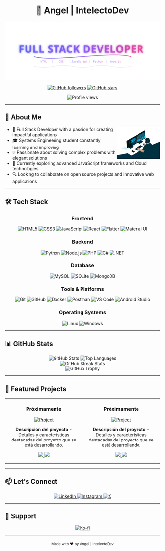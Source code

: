 # <div align="center">👋 Angel | IntelectoDev</div>

<div align="center">
  <img src="https://raw.githubusercontent.com/IntelectoDev/IntelectoDev/refs/heads/main/Portada.svg" alt="Full Stack Developer" width="800">
</div>

<div align="center">
  
  [![GitHub followers](https://img.shields.io/github/followers/IntelectoDev?style=for-the-badge&logo=github&logoColor=white&color=6366f1)](https://github.com/IntelectoDev?tab=followers)
  [![GitHub stars](https://img.shields.io/github/stars/IntelectoDev?style=for-the-badge&logo=github&logoColor=white&color=6366f1)](https://github.com/IntelectoDev?tab=repositories)
  
</div>

<div align="center">
  <img src="https://komarev.com/ghpvc/?username=IntelectoDev&style=for-the-badge&color=6366f1" alt="Profile views">
</div>

---

## 💫 About Me

<img align="right" src="https://raw.githubusercontent.com/IntelectoDev/IntelectoDev/main/coding.gif" width="140">

- 🚀 Full Stack Developer with a passion for creating impactful applications
- 🎓 Systems Engineering student constantly learning and improving
- 💡 Passionate about solving complex problems with elegant solutions
- 🌱 Currently exploring advanced JavaScript frameworks and Cloud technologies
- 🔍 Looking to collaborate on open source projects and innovative web applications

---

## 🛠️ Tech Stack

<div align="center">

### Frontend
![HTML5](https://img.shields.io/badge/HTML5-E34F26?style=for-the-badge&logo=html5&logoColor=white)
![CSS3](https://img.shields.io/badge/CSS3-1572B6?style=for-the-badge&logo=css3&logoColor=white)
![JavaScript](https://img.shields.io/badge/JavaScript-F7DF1E?style=for-the-badge&logo=javascript&logoColor=black)
![React](https://img.shields.io/badge/React-61DAFB?style=for-the-badge&logo=react&logoColor=black)
![Flutter](https://img.shields.io/badge/Flutter-02569B?style=for-the-badge&logo=flutter&logoColor=white)
![Material UI](https://img.shields.io/badge/Material_UI-0081CB?style=for-the-badge&logo=material-ui&logoColor=white)

### Backend
![Python](https://img.shields.io/badge/Python-3776AB?style=for-the-badge&logo=python&logoColor=white)
![Node.js](https://img.shields.io/badge/Node.js-339933?style=for-the-badge&logo=nodedotjs&logoColor=white)
![PHP](https://img.shields.io/badge/PHP-777BB4?style=for-the-badge&logo=php&logoColor=white)
![C#](https://img.shields.io/badge/C%23-239120?style=for-the-badge&logo=c-sharp&logoColor=white)
![.NET](https://img.shields.io/badge/.NET-512BD4?style=for-the-badge&logo=dotnet&logoColor=white)

### Database
![MySQL](https://img.shields.io/badge/MySQL-4479A1?style=for-the-badge&logo=mysql&logoColor=white)
![SQLite](https://img.shields.io/badge/SQLite-07405E?style=for-the-badge&logo=sqlite&logoColor=white)
![MongoDB](https://img.shields.io/badge/MongoDB-47A248?style=for-the-badge&logo=mongodb&logoColor=white)

### Tools & Platforms
![Git](https://img.shields.io/badge/Git-F05032?style=for-the-badge&logo=git&logoColor=white)
![GitHub](https://img.shields.io/badge/GitHub-100000?style=for-the-badge&logo=github&logoColor=white)
![Docker](https://img.shields.io/badge/Docker-2496ED?style=for-the-badge&logo=docker&logoColor=white)
![Postman](https://img.shields.io/badge/Postman-FF6C37?style=for-the-badge&logo=postman&logoColor=white)
![VS Code](https://img.shields.io/badge/VS_Code-007ACC?style=for-the-badge&logo=visual-studio-code&logoColor=white)
![Android Studio](https://img.shields.io/badge/Android_Studio-3DDC84?style=for-the-badge&logo=android-studio&logoColor=white)

### Operating Systems
![Linux](https://img.shields.io/badge/Linux-FCC624?style=for-the-badge&logo=linux&logoColor=black)
![Windows](https://img.shields.io/badge/Windows-0078D6?style=for-the-badge&logo=windows&logoColor=white)

</div>

---

## 📊 GitHub Stats

<div align="center">
  <img src="https://github-readme-stats.vercel.app/api?username=IntelectoDev&show_icons=true&theme=tokyonight&hide_border=true&count_private=true" alt="GitHub Stats" height="170">
  <img src="https://github-readme-stats.vercel.app/api/top-langs/?username=IntelectoDev&layout=compact&theme=tokyonight&hide_border=true" alt="Top Languages" height="170">
</div>

<div align="center">
  <img src="https://github-readme-streak-stats.herokuapp.com/?user=IntelectoDev&theme=tokyonight&hide_border=true" alt="GitHub Streak Stats">
</div>

<div align="center">
  <img src="https://github-profile-trophy.vercel.app/?username=IntelectoDev&theme=nord&row=1&column=7&margin-h=15&margin-w=5&no-bg=true" alt="GitHub Trophy">
</div>

---

## 🌟 Featured Projects

<div align="center">
  <table>
    <tr>
      <td width="50%">
        <h3 align="center">Próximamente</h3>
        <p align="center">
          <a href="https://github.com/IntelectoDev/" target="_blank">
            <img src="https://raw.githubusercontent.com/IntelectoDev/IntelectoDev/main/project-placeholder.jpg" width="100%" alt="Project"/>
          </a>
        </p>
        <p align="center">
          <strong>Descripción del proyecto</strong> - Detalles y características destacadas del proyecto que se está desarrollando.
        </p>
        <p align="center">
          <a href="https://github.com/IntelectoDev/" target="_blank">
            <img src="https://img.shields.io/badge/Code-3d3d3d?style=for-the-badge&logo=github&logoColor=white"/>
          </a>
          <a href="#" target="_blank">
            <img src="https://img.shields.io/badge/Demo-6366f1?style=for-the-badge&logo=chrome&logoColor=white"/>
          </a>
        </p>
      </td>
      <td width="50%">
        <h3 align="center">Próximamente</h3>
        <p align="center">
          <a href="https://github.com/IntelectoDev/" target="_blank">
            <img src="https://raw.githubusercontent.com/IntelectoDev/IntelectoDev/main/project-placeholder.jpg" width="100%" alt="Project"/>
          </a>
        </p>
        <p align="center">
          <strong>Descripción del proyecto</strong> - Detalles y características destacadas del proyecto que se está desarrollando.
        </p>
        <p align="center">
          <a href="https://github.com/IntelectoDev/" target="_blank">
            <img src="https://img.shields.io/badge/Code-3d3d3d?style=for-the-badge&logo=github&logoColor=white"/>
          </a>
          <a href="#" target="_blank">
            <img src="https://img.shields.io/badge/Demo-6366f1?style=for-the-badge&logo=chrome&logoColor=white"/>
          </a>
        </p>
      </td>
    </tr>
  </table>
</div>

---

## 📫 Let's Connect

<p align="center">
  <a href="https://www.linkedin.com/in/intelectodev/">
    <img src="https://img.shields.io/badge/LinkedIn-0077B5?style=for-the-badge&logo=linkedin&logoColor=white" alt="LinkedIn" />
  </a>
  <a href="https://www.instagram.com/intelectogram/">
    <img src="https://img.shields.io/badge/Instagram-E4405F?style=for-the-badge&logo=instagram&logoColor=white" alt="Instagram" />
  </a>
  <a href="https://twitter.com/IntelectoDev">
    <img src="https://img.shields.io/badge/X-000000?style=for-the-badge&logo=x&logoColor=white" alt="X" />
  </a>
</p>

---

## 🙏 Support

<p align="center">
  <a href="https://ko-fi.com/intelectodev">
    <img src="https://img.shields.io/badge/Buy%20Me%20a%20Coffee-ffdd00?style=for-the-badge&logo=buy-me-a-coffee&logoColor=black" alt="Ko-fi" />
  </a>
</p>

---

<div align="center">
  <sub>Made with ❤️ by Angel | IntelectoDev</sub>
</div>
